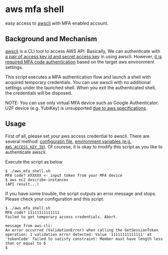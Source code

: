 # aws mfa shell
easy access to [awscli](https://aws.amazon.com/cli/) with MFA enabled account.

## Background and Mechanism
[awscli](https://aws.amazon.com/cli/) is a CLI tool to access AWS API. Basically, We can authenticate with [a pair of access key id and secret access key](https://docs.aws.amazon.com/IAM/latest/UserGuide/id_credentials_access-keys.html) in using awscli. However, [it is required MFA code authentication](https://aws.amazon.com/jp/premiumsupport/knowledge-center/authenticate-mfa-cli/) based on the target aws environment settings.

This script executes a MFA authentication flow and launch a shell with acquired temporary credentials. You can use awscli with no additional settings under the launched shell. When you exit the authenticated shell, the credentials will be disposed.

NOTE: You can use only virtual MFA device such as Google Authenticator. U2F device (e.g. YubiKey) is unsupported [due to aws specifications](https://docs.aws.amazon.com/ja_jp/IAM/latest/UserGuide/id_credentials_mfa_u2f_supported_configurations.html#id_credentials_mfa_u2f_cliapi).

## Usage
First of all, please set your aws access credential to awscli. There are several method: [configuratin file](https://docs.aws.amazon.com/cli/latest/userguide/cli-configure-files.html), [environment variables (e.g. `AWS_ACCESS_KEY_ID`)](https://docs.aws.amazon.com/cli/latest/userguide/cli-configure-envvars.html). Of courese, it is okay to modify this script as you like to authenticate awscli.

Execute the script as below
```
$ ./aws_mfa_shell.sh
MFA code? XXXXXX <- input token from your MFA device
$ aws ec2 describe-instances
(API result...)
```

If you have some trouble, the script outputs an error message and stops. Please check your configuration and this script.
```
$ ./aws_mfa_shell.sh
MFA code? 11111111111111
Failed to get temporary access credentials. Abort.

message from aws-cli:
An error occurred (ValidationError) when calling the GetSessionToken operation: 1 validation error detected: Value '11111111111111' at 'tokenCode' failed to satisfy constraint: Member must have length less than or equal to 6
$
```
